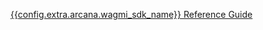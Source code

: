 <!----
<span><a href="https://wagmi-authsdk-ref-guide.netlify.app/" target="_blank">{{config.extra.arcana.wagmi_sdk_name}} Reference Guide</a></span>
--->
<span><a href="https://deploy-preview-28--wagmi-authsdk-ref-guide.netlify.app/" target="_blank">{{config.extra.arcana.wagmi_sdk_name}} Reference Guide</a></span>